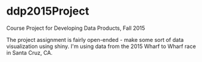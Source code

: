 # ddp2015Project
Course Project for Developing Data Products, Fall 2015

The project assignment is fairly open-ended - make some sort of data visualization using shiny. I'm using data from the 2015 
Wharf to Wharf race in Santa Cruz, CA.
